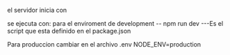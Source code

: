 el servidor inicia con

se ejecuta con: para el enviroment de development
-- npm run dev ---Es el script que esta definido en el package.json

Para produccion cambiar en el archivo .env
NODE_ENV=production
